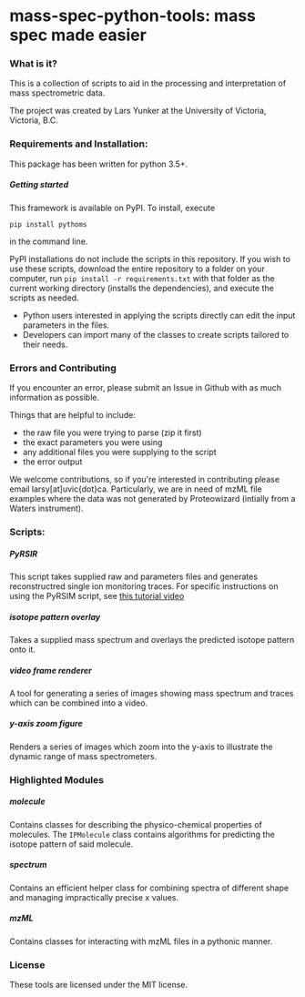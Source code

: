 # mass-spec-python-tools: mass spec made easier

### What is it?
This is a collection of scripts to aid in the processing and interpretation of mass spectrometric data. 

The project was created by Lars Yunker at the University of Victoria, Victoria, B.C.

### Requirements and Installation:
This package has been written for python 3.5+.

##### Getting started

This framework is available on PyPI. To install, execute

`pip install pythoms`

in the command line.

PyPI installations do not include the scripts in this repository.
If you wish to use these scripts, download the entire repository to a
folder on your computer, run `pip install -r requirements.txt` with that
folder as the current working directory (installs the dependencies),
and execute the scripts as needed.

* Python users interested in applying the scripts directly can edit the
    input parameters in the files.
* Developers can import many of the classes to create scripts tailored to
    their needs.

### Errors and Contributing
If you encounter an error, please submit an Issue in Github with as much
information as possible.

Things that are helpful to include:
* the raw file you were trying to parse (zip it first)
* the exact parameters you were using
* any additional files you were supplying to the script
* the error output

We welcome contributions, so if you're interested in contributing please
email larsy[at]uvic{dot}ca. Particularly, we are in need of mzML file
examples where the data was not generated by Proteowizard (intially from
a Waters instrument).

### Scripts:

##### PyRSIR
This script takes supplied raw and parameters files and generates
reconstructred single ion monitoring traces. For specific instructions
on using the PyRSIM script, see [this tutorial video](https://www.youtube.com/watch?v=zc8i54EiCGY)

##### isotope pattern overlay
Takes a supplied mass spectrum and overlays the predicted isotope pattern
onto it.

##### video frame renderer
A tool for generating a series of images showing mass spectrum and
traces which can be combined into a video.

##### y-axis zoom figure
Renders a series of images which zoom into the y-axis to illustrate the
dynamic range of mass spectrometers.

### Highlighted Modules
##### molecule
Contains classes for describing the physico-chemical properties of molecules.
The `IPMolecule` class contains algorithms for predicting the
isotope pattern of said molecule.

##### spectrum
Contains an efficient helper class for combining spectra of different
shape and managing impractically precise x values.

##### mzML
Contains classes for interacting with mzML files in a pythonic manner.

### License
These tools are licensed under the MIT license.